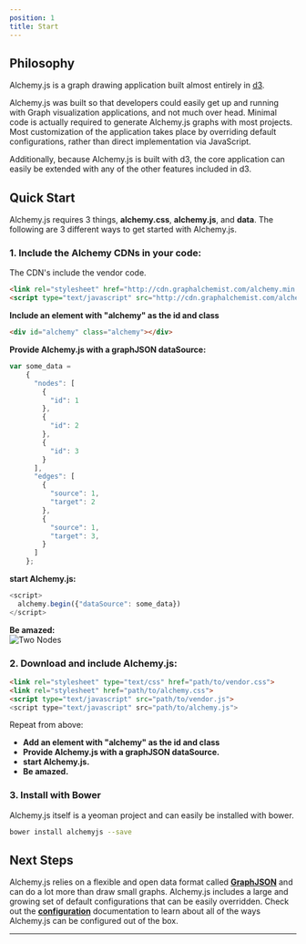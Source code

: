 ```yaml
---
position: 1
title: Start
---
```


## Philosophy

Alchemy.js is a graph drawing application built almost entirely in [d3](http://d3js.org/).

Alchemy.js was built so that developers could easily get up and running with Graph visualization applications, and not much over head.  Minimal code is actually required to generate Alchemy.js graphs with most projects. Most customization of the application takes place by overriding default configurations, rather than direct implementation via JavaScript.

Additionally, because Alchemy.js is built with d3, the core application can easily be extended with any of the other features included in d3.

## Quick Start
Alchemy.js requires 3 things, **alchemy.css**, **alchemy.js**, and **data**.  The following are 3 different ways to get started with Alchemy.js.

### 1. Include the Alchemy CDNs in your code:
The CDN's include the vendor code.

~~~html
<link rel="stylesheet" href="http://cdn.graphalchemist.com/alchemy.min.css">
<script type="text/javascript" src="http://cdn.graphalchemist.com/alchemy.min.js">
~~~

**Include an element with "alchemy" as the id and class**

~~~html
<div id="alchemy" class="alchemy"></div>
~~~

**Provide Alchemy.js with a graphJSON dataSource:**

~~~javascript
var some_data = 
    {
      "nodes": [
        {
          "id": 1
        },
        {
          "id": 2
        },
        {
          "id": 3
        }
      ],
      "edges": [
        {
          "source": 1,
          "target": 2
        },
        {
          "source": 1,
          "target": 3,
        }
      ]
    };
~~~

**start Alchemy.js:**

~~~ javascript
<script>
  alchemy.begin({"dataSource": some_data})
</script>
~~~

**Be amazed:**    
![Two Nodes](img/threenodes.png)

### 2.  Download and include Alchemy.js:

~~~ html
<link rel="stylesheet" type="text/css" href="path/to/vendor.css">
<link rel="stylesheet" href="path/to/alchemy.css">
<script type="text/javascript" src="path/to/vendor.js">
<script type="text/javascript" src="path/to/alchemy.js">
~~~

Repeat from above:   

* **Add an element with "alchemy" as the id and class**    
* **Provide Alchemy.js with a graphJSON dataSource.**    
* **start Alchemy.js.**    
* **Be amazed.**        
  

### 3. Install with Bower
Alchemy.js itself is a yeoman project and can easily be installed with bower.

~~~ bash
bower install alchemyjs --save
~~~

## Next Steps
Alchemy.js relies on a flexible and open data format called **[GraphJSON](graphjson)** and can do a lot more than draw small graphs.  Alchemy.js includes a large and growing set of default configurations that can be easily overridden.  Check out the **[configuration](#configuration)** documentation to learn about all of the ways Alchemy.js can be configured out of the box.

____

